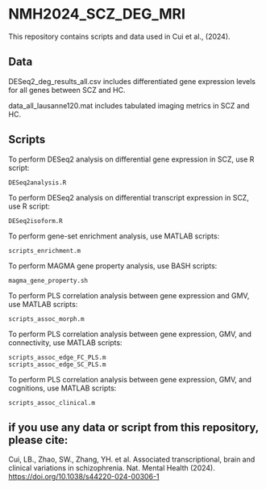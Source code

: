# NMH2024_SCZ_DEG_MRI
This repository contains scripts and data used in Cui et al., (2024).

## Data
DESeq2_deg_results_all.csv includes differentiated gene expression levels for all genes between SCZ and HC.

data_all_lausanne120.mat includes tabulated imaging metrics in SCZ and HC.

## Scripts
To perform DESeq2 analysis on differential gene expression in SCZ, use R script:
```
DESeq2analysis.R
```

To perform DESeq2 analysis on differential transcript expression in SCZ, use R script:
```
DESeq2isoform.R
```

To perform gene-set enrichment analysis, use MATLAB scripts:
```
scripts_enrichment.m
```

To perform MAGMA gene property analysis, use BASH scripts:
```
magma_gene_property.sh
```

To perform PLS correlation analysis between gene expression and GMV, use MATLAB scripts:
```
scripts_assoc_morph.m
```

To perform PLS correlation analysis between gene expression, GMV, and connectivity, use MATLAB scripts:
```
scripts_assoc_edge_FC_PLS.m
scripts_assoc_edge_SC_PLS.m
```

To perform PLS correlation analysis between gene expression, GMV, and cognitions, use MATLAB scripts:
```
scripts_assoc_clinical.m
```

## if you use any data or script from this repository, please cite:
Cui, LB., Zhao, SW., Zhang, YH. et al. Associated transcriptional, brain and clinical variations in schizophrenia. Nat. Mental Health (2024). https://doi.org/10.1038/s44220-024-00306-1